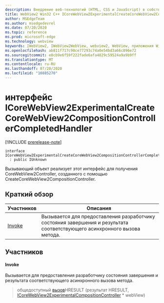 ```yaml
---
description: Внедрение веб-технологий (HTML, CSS и JavaScript) в собственные приложения с помощью элемента управления Microsoft Edge WebView2
title: WebView2 Win32 C++ ICoreWebView2ExperimentalCreateCoreWebView2CompositionControllerCompletedHandler
author: MSEdgeTeam
ms.author: msedgedevrel
ms.date: 07/20/2020
ms.topic: reference
ms.prod: microsoft-edge
ms.technology: webview
keywords: IWebView2, IWebView2WebView, webview2, WebView, приложения Win32, Win32, EDGE, ICoreWebView2, ICoreWebView2Controller, управление браузером, EDGE HTML, ICoreWebView2ExperimentalCreateCoreWebView2CompositionControllerCompletedHandler
ms.openlocfilehash: ab811f717c90ce77293c74a0e54bd3a66c896e72
ms.sourcegitcommit: e0cb9e6f59f222fade6afa4829c59524a9a9b9ff
ms.translationtype: MT
ms.contentlocale: ru-RU
ms.lasthandoff: 07/20/2020
ms.locfileid: "10885270"
---
```

# интерфейс ICoreWebView2ExperimentalCreateCoreWebView2CompositionControllerCompletedHandler 

[!INCLUDE [prerelease-note](../../includes/prerelease-note.md)]

```
interface ICoreWebView2ExperimentalCreateCoreWebView2CompositionControllerCompletedHandler
  : public IUnknown
```

Вызывающий объект реализует этот интерфейс для получения CoreWebView2Controller, созданного с помощью CreateCoreWebView2CompositionController.

## Краткий обзор

 Участников                        | Описания
--------------------------------|---------------------------------------------
[Invoke](#invoke) | Вызывается для предоставления разработчику состояния завершения и результата соответствующего асинхронного вызова метода.

## Участников

#### Invoke 

Вызывается для предоставления разработчику состояния завершения и результата соответствующего асинхронного вызова метода.

> общедоступный [вызов](#invoke)HRESULT (результат HRESULT, [ICoreWebView2ExperimentalCompositionController](icorewebview2experimentalcompositioncontroller.md) * webView)

